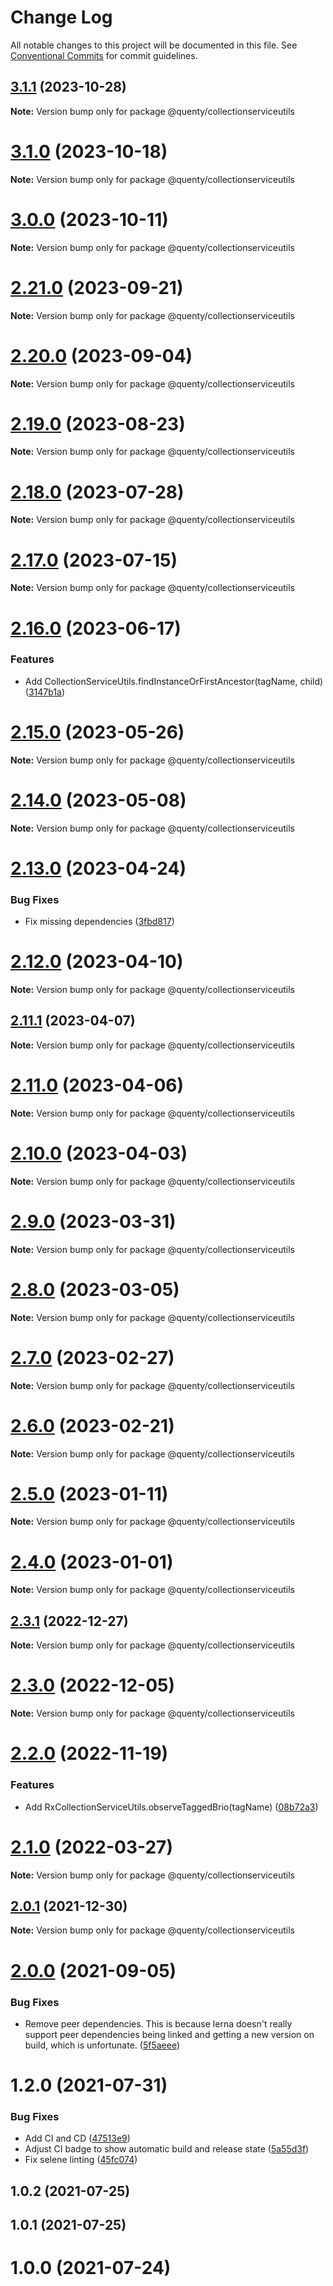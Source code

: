 # Change Log

All notable changes to this project will be documented in this file.
See [Conventional Commits](https://conventionalcommits.org) for commit guidelines.

## [3.1.1](https://github.com/Quenty/NevermoreEngine/compare/@quenty/collectionserviceutils@3.1.0...@quenty/collectionserviceutils@3.1.1) (2023-10-28)

**Note:** Version bump only for package @quenty/collectionserviceutils





# [3.1.0](https://github.com/Quenty/NevermoreEngine/compare/@quenty/collectionserviceutils@3.0.0...@quenty/collectionserviceutils@3.1.0) (2023-10-18)

**Note:** Version bump only for package @quenty/collectionserviceutils





# [3.0.0](https://github.com/Quenty/NevermoreEngine/compare/@quenty/collectionserviceutils@2.21.0...@quenty/collectionserviceutils@3.0.0) (2023-10-11)

**Note:** Version bump only for package @quenty/collectionserviceutils





# [2.21.0](https://github.com/Quenty/NevermoreEngine/compare/@quenty/collectionserviceutils@2.20.0...@quenty/collectionserviceutils@2.21.0) (2023-09-21)

**Note:** Version bump only for package @quenty/collectionserviceutils





# [2.20.0](https://github.com/Quenty/NevermoreEngine/compare/@quenty/collectionserviceutils@2.19.0...@quenty/collectionserviceutils@2.20.0) (2023-09-04)

**Note:** Version bump only for package @quenty/collectionserviceutils





# [2.19.0](https://github.com/Quenty/NevermoreEngine/compare/@quenty/collectionserviceutils@2.18.0...@quenty/collectionserviceutils@2.19.0) (2023-08-23)

**Note:** Version bump only for package @quenty/collectionserviceutils





# [2.18.0](https://github.com/Quenty/NevermoreEngine/compare/@quenty/collectionserviceutils@2.17.0...@quenty/collectionserviceutils@2.18.0) (2023-07-28)

**Note:** Version bump only for package @quenty/collectionserviceutils





# [2.17.0](https://github.com/Quenty/NevermoreEngine/compare/@quenty/collectionserviceutils@2.16.0...@quenty/collectionserviceutils@2.17.0) (2023-07-15)

**Note:** Version bump only for package @quenty/collectionserviceutils





# [2.16.0](https://github.com/Quenty/NevermoreEngine/compare/@quenty/collectionserviceutils@2.15.0...@quenty/collectionserviceutils@2.16.0) (2023-06-17)


### Features

* Add CollectionServiceUtils.findInstanceOrFirstAncestor(tagName, child) ([3147b1a](https://github.com/Quenty/NevermoreEngine/commit/3147b1a3d3258e6802015f7f0b4f734f31df0e33))





# [2.15.0](https://github.com/Quenty/NevermoreEngine/compare/@quenty/collectionserviceutils@2.14.0...@quenty/collectionserviceutils@2.15.0) (2023-05-26)

**Note:** Version bump only for package @quenty/collectionserviceutils





# [2.14.0](https://github.com/Quenty/NevermoreEngine/compare/@quenty/collectionserviceutils@2.13.0...@quenty/collectionserviceutils@2.14.0) (2023-05-08)

**Note:** Version bump only for package @quenty/collectionserviceutils





# [2.13.0](https://github.com/Quenty/NevermoreEngine/compare/@quenty/collectionserviceutils@2.12.0...@quenty/collectionserviceutils@2.13.0) (2023-04-24)


### Bug Fixes

* Fix missing dependencies ([3fbd817](https://github.com/Quenty/NevermoreEngine/commit/3fbd817b1fee45bda1b963b61a6ed22b0db12b82))





# [2.12.0](https://github.com/Quenty/NevermoreEngine/compare/@quenty/collectionserviceutils@2.11.1...@quenty/collectionserviceutils@2.12.0) (2023-04-10)

**Note:** Version bump only for package @quenty/collectionserviceutils





## [2.11.1](https://github.com/Quenty/NevermoreEngine/compare/@quenty/collectionserviceutils@2.11.0...@quenty/collectionserviceutils@2.11.1) (2023-04-07)

**Note:** Version bump only for package @quenty/collectionserviceutils





# [2.11.0](https://github.com/Quenty/NevermoreEngine/compare/@quenty/collectionserviceutils@2.10.0...@quenty/collectionserviceutils@2.11.0) (2023-04-06)

**Note:** Version bump only for package @quenty/collectionserviceutils





# [2.10.0](https://github.com/Quenty/NevermoreEngine/compare/@quenty/collectionserviceutils@2.9.0...@quenty/collectionserviceutils@2.10.0) (2023-04-03)

**Note:** Version bump only for package @quenty/collectionserviceutils





# [2.9.0](https://github.com/Quenty/NevermoreEngine/compare/@quenty/collectionserviceutils@2.8.0...@quenty/collectionserviceutils@2.9.0) (2023-03-31)

**Note:** Version bump only for package @quenty/collectionserviceutils





# [2.8.0](https://github.com/Quenty/NevermoreEngine/compare/@quenty/collectionserviceutils@2.7.0...@quenty/collectionserviceutils@2.8.0) (2023-03-05)

**Note:** Version bump only for package @quenty/collectionserviceutils





# [2.7.0](https://github.com/Quenty/NevermoreEngine/compare/@quenty/collectionserviceutils@2.6.0...@quenty/collectionserviceutils@2.7.0) (2023-02-27)

**Note:** Version bump only for package @quenty/collectionserviceutils





# [2.6.0](https://github.com/Quenty/NevermoreEngine/compare/@quenty/collectionserviceutils@2.5.0...@quenty/collectionserviceutils@2.6.0) (2023-02-21)

**Note:** Version bump only for package @quenty/collectionserviceutils





# [2.5.0](https://github.com/Quenty/NevermoreEngine/compare/@quenty/collectionserviceutils@2.4.0...@quenty/collectionserviceutils@2.5.0) (2023-01-11)

**Note:** Version bump only for package @quenty/collectionserviceutils





# [2.4.0](https://github.com/Quenty/NevermoreEngine/compare/@quenty/collectionserviceutils@2.3.1...@quenty/collectionserviceutils@2.4.0) (2023-01-01)

**Note:** Version bump only for package @quenty/collectionserviceutils





## [2.3.1](https://github.com/Quenty/NevermoreEngine/compare/@quenty/collectionserviceutils@2.3.0...@quenty/collectionserviceutils@2.3.1) (2022-12-27)

**Note:** Version bump only for package @quenty/collectionserviceutils





# [2.3.0](https://github.com/Quenty/NevermoreEngine/compare/@quenty/collectionserviceutils@2.2.0...@quenty/collectionserviceutils@2.3.0) (2022-12-05)

**Note:** Version bump only for package @quenty/collectionserviceutils





# [2.2.0](https://github.com/Quenty/NevermoreEngine/compare/@quenty/collectionserviceutils@2.1.0...@quenty/collectionserviceutils@2.2.0) (2022-11-19)


### Features

* Add RxCollectionServiceUtils.observeTaggedBrio(tagName) ([08b72a3](https://github.com/Quenty/NevermoreEngine/commit/08b72a3b8a451f0251c76fbe939ed177dafd71f9))





# [2.1.0](https://github.com/Quenty/NevermoreEngine/compare/@quenty/collectionserviceutils@2.0.1...@quenty/collectionserviceutils@2.1.0) (2022-03-27)

**Note:** Version bump only for package @quenty/collectionserviceutils





## [2.0.1](https://github.com/Quenty/NevermoreEngine/compare/@quenty/collectionserviceutils@2.0.0...@quenty/collectionserviceutils@2.0.1) (2021-12-30)

**Note:** Version bump only for package @quenty/collectionserviceutils





# [2.0.0](https://github.com/Quenty/NevermoreEngine/compare/@quenty/collectionserviceutils@1.2.0...@quenty/collectionserviceutils@2.0.0) (2021-09-05)


### Bug Fixes

* Remove peer dependencies. This is because lerna doesn't really support peer dependencies being linked and getting a new version on build, which is unfortunate. ([5f5aeee](https://github.com/Quenty/NevermoreEngine/commit/5f5aeeea8de9975435309e53679f0ef7064f9dd0))





# 1.2.0 (2021-07-31)


### Bug Fixes

* Add CI and CD ([47513e9](https://github.com/Quenty/NevermoreEngine/commit/47513e9b568162707534af132396dd8756947dd3))
* Adjust CI badge to show automatic build and release state ([5a55d3f](https://github.com/Quenty/NevermoreEngine/commit/5a55d3f19bf8d66a760d67da9b56ed47fab74656))
* Fix selene linting ([45fc074](https://github.com/Quenty/NevermoreEngine/commit/45fc07489ee59127ac6582689f19a0e87c1e5b5a))



## 1.0.2 (2021-07-25)



## 1.0.1 (2021-07-25)



# 1.0.0 (2021-07-24)
